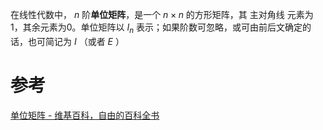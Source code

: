 
在线性代数中， $n$ 阶**单位矩阵**，是一个  $n\times n$ 的方形矩阵，其 主对角线 元素为1，其余元素为0。单位矩阵以 $I_n$ 表示；如果阶数可忽略，或可由前后文确定的话，也可简记为 $I$ （或者 $E$ ）

# 参考
[单位矩阵 - 维基百科，自由的百科全书](https://zh.wikipedia.org/zh-hans/%E5%96%AE%E4%BD%8D%E7%9F%A9%E9%99%A3)
